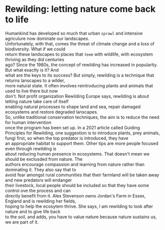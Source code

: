 # Rewilding: letting nature come back to life  

Humankind has developed so much that urban `sprawl` and intensive agriculure now dominate our landscapes.  
Unfortunately, with that, comes the threat of climate change and a loss of biodiversity. What if we could  
return these landscapes to places that `teem` with wildlife, with ecosystem thriving as they did centuries  
ago? Since the 1980s, the concept of rewilding has increased in popularity. But what exactly is it? And  
what are the keys to its success? But simply, rewilding is a technique that returns lanscapes to a wilder,  
more natural state.  It often involves reintroducing plants and animals that used to live there but now  
don't. Not profit organization Rewilding Europe says, rewilding is about letting nature take care of itself  
enabling natural processes to shape land and sea, repair damaged ecosystems and restore degraded lanscapes.  
So, unlike traditional conservation techniques, the aim is to reduce the need for human intervention  
once the program has been set up. In a 2021 article called Guiding Principles for Rewilding, one suggestion
is to introduce plants, prey animals, fungi first, so when the top predator is introduced, they have  
an appropriate habitat to support them. Other tips are more people focused even through rewilding is  
about reducing human presence in ecosystems. That doesn't mean we should be exclusded from nature. The  
authors encourage compassion and learning from nature rather than dominating it. They also say that to  
avoid fear amongst rural communities that their farmland will be taken away and new predators will endanger  
their livestock, local people should be included so that they have some control ove the process and can  
directly benefit from it. Alex Stevenson owns Jordan's Farm in Essex, England and is rewilding her fields,  
hoping to help the ecosytem thrive.  She says, I am rewilding to look after nature and to give life back  
to the soil, and adds, you have to value nature because nature sustains us, we are part of it.  

